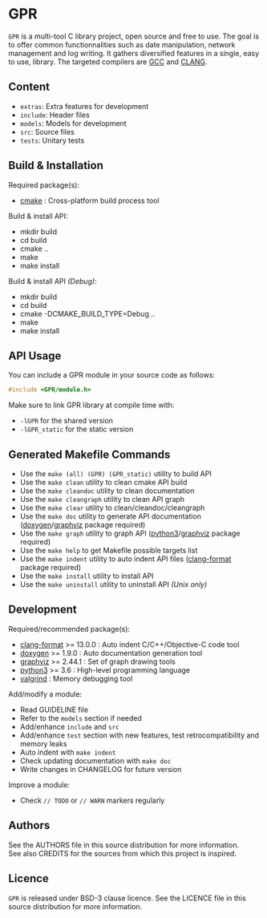 # GPR

`GPR` is a multi-tool C library project, open source and free to use. The goal
is to offer common functionnalities such as date manipulation, network
management and log writing. It gathers diversified features in a single,
easy to use, library. The targeted compilers are [GCC](https://gcc.gnu.org/)
and [CLANG](https://clang.llvm.org/).

## Content

- `extras`: Extra features for development
- `include`: Header files
- `models`: Models for development
- `src`: Source files
- `tests`: Unitary tests

## Build & Installation

Required package(s):
- [cmake](https://cmake.org/) : Cross-platform build process tool

Build & install API:
- mkdir build
- cd build
- cmake ..
- make
- make install

Build & install API *(Debug)*:
- mkdir build
- cd build
- cmake -DCMAKE_BUILD_TYPE=Debug ..
- make
- make install

## API Usage

You can include a GPR module in your source code as follows:
```C
#include <GPR/module.h>
```

Make sure to link GPR library at compile time with:
- `-lGPR` for the shared version
- `-lGPR_static` for the static version

## Generated Makefile Commands

- Use the `make (all) (GPR) (GPR_static)` utility to build API
- Use the `make clean` utility to clean cmake API build
- Use the `make cleandoc` utility to clean documentation
- Use the `make cleangraph` utility to clean API graph
- Use the `make clear` utility to clean/cleandoc/cleangraph
- Use the `make doc` utility to generate API documentation ([doxygen](https://www.doxygen.nl/index.html)/[graphviz](https://graphviz.org/) package required)
- Use the `make graph` utility to graph API ([python3](https://www.python.org/)/[graphviz](https://graphviz.org/) package required)
- Use the `make help` to get Makefile possible targets list
- Use the `make indent` utility to auto indent API files ([clang-format](https://clang.llvm.org/) package required)
- Use the `make install` utility to install API
- Use the `make uninstall` utility to uninstall API *(Unix only)*

## Development

Required/recommended package(s):
- [clang-format](https://clang.llvm.org/) >= 13.0.0 : Auto indent C/C++/Objective-C code tool
- [doxygen](https://www.doxygen.nl/index.html) >= 1.9.0 : Auto documentation generation tool
- [graphviz](https://graphviz.org/) >= 2.44.1 : Set of graph drawing tools
- [python3](https://www.python.org/) >= 3.6 : High-level programming language
- [valgrind](https://valgrind.org/) : Memory debugging tool

Add/modify a module:
- Read GUIDELINE file
- Refer to the `models` section if needed
- Add/enhance `include` and `src`
- Add/enhance `test` section with new features, test retrocompatibility and memory leaks
- Auto indent with `make indent`
- Check updating documentation with `make doc`
- Write changes in CHANGELOG for future version

Improve a module:
- Check `// TODO` or `// WARN` markers regularly

## Authors

See the AUTHORS file in this source distribution for more information.  
See also CREDITS for the sources from which this project is inspired.

## Licence

`GPR` is released under BSD-3 clause licence. See the LICENCE file in this source distribution for more information.
